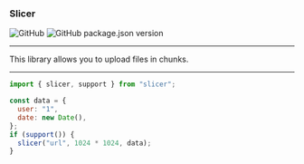 ### Slicer

![GitHub](https://img.shields.io/github/license/UrijHoruzij/slicer) ![GitHub package.json version](https://img.shields.io/github/package-json/v/UrijHoruzij/slicer)

---

This library allows you to upload files in chunks.

---

```js
import { slicer, support } from "slicer";

const data = {
  user: "1",
  date: new Date(),
};
if (support()) {
  slicer("url", 1024 * 1024, data);
}
```

